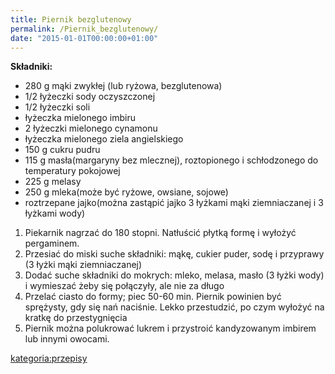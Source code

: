```yaml
---
title: Piernik bezglutenowy
permalink: /Piernik_bezglutenowy/
date: "2015-01-01T00:00:00+01:00"
---
```


**Składniki:**

-   280 g mąki zwykłej (lub ryżowa, bezglutenowa)
-   1/2 łyżeczki sody oczyszczonej
-   1/2 łyżeczki soli
-   łyżeczka mielonego imbiru
-   2 łyżeczki mielonego cynamonu
-   łyżeczka mielonego ziela angielskiego
-   150 g cukru pudru
-   115 g masła(margaryny bez mlecznej), roztopionego i schłodzonego do temperatury pokojowej
-   225 g melasy
-   250 g mleka(może być ryżowe, owsiane, sojowe)
-   roztrzepane jajko(można zastąpić jajko 3 łyżkami mąki ziemniaczanej i 3 łyżkami wody)

1.  Piekarnik nagrzać do 180 stopni. Natłuścić płytką formę i wyłożyć pergaminem.
2.  Przesiać do miski suche składniki: mąkę, cukier puder, sodę i przyprawy (3 łyżki mąki ziemniaczanej)
3.  Dodać suche składniki do mokrych: mleko, melasa, masło (3 łyżki wody) i wymieszać żeby się połączyły, ale nie za długo
4.  Przelać ciasto do formy; piec 50-60 min. Piernik powinien być sprężysty, gdy się nań naciśnie. Lekko przestudzić, po czym wyłożyć na kratkę do przestygnięcia
5.  Piernik można polukrować lukrem i przystroić kandyzowanym imbirem lub innymi owocami.

[kategoria:przepisy](/atopedia/kategoria:przepisy "wikilink")